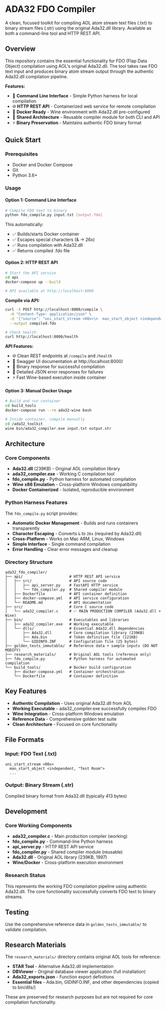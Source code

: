 # ADA32 FDO Compiler

A clean, focused toolkit for compiling AOL atom stream text files (.txt) to binary stream files (.str) using the original Ada32.dll library. Available as both a command-line tool and HTTP REST API.

## Overview

This repository contains the essential functionality for FDO (Flap Data Object) compilation using AOL's original Ada32.dll. The tool takes raw FDO text input and produces binary atom stream output through the authentic Ada32.dll compilation pipeline.

**Features:**
- 🔧 **Command Line Interface** - Simple Python harness for local compilation
- 🌐 **HTTP REST API** - Containerized web service for remote compilation
- 🐳 **Docker Ready** - Wine environment with Ada32.dll pre-configured
- 📁 **Shared Architecture** - Reusable compiler module for both CLI and API
- ⚡ **Binary Preservation** - Maintains authentic FDO binary format

## Quick Start

### Prerequisites
- Docker and Docker Compose
- Git
- Python 3.6+

### Usage

#### Option 1: Command Line Interface
```bash
# Compile FDO text to binary
python fdo_compile.py input.txt [output.fdo]
```

This automatically:
- ✅ Builds/starts Docker container
- ✅ Escapes special characters (& → 26x)  
- ✅ Runs compilation with Ada32.dll
- ✅ Returns compiled .fdo file

#### Option 2: HTTP REST API
```bash
# Start the API service
cd api
docker-compose up --build

# API available at http://localhost:8000
```

**Compile via API:**
```bash
curl -X POST http://localhost:8000/compile \
  -H "Content-Type: application/json" \
  -d '{"source": "uni_start_stream <00x>\n  man_start_object <independent, \"Test\">\n  man_end_object <>\nuni_end_stream <>"}' \
  --output compiled.fdo

# Check health
curl http://localhost:8000/health
```

**API Features:**
- 🌐 Clean REST endpoints at `/compile` and `/health`
- 📄 Swagger UI documentation at http://localhost:8000/
- 🔄 Binary response for successful compilation
- 📝 Detailed JSON error responses for failures
- ⚡ Fast Wine-based execution inside container

#### Option 3: Manual Docker Usage
```bash
# Build and run container
cd build_tools
docker-compose run --rm ada32-wine bash

# Inside container, compile manually
cd /ada32_toolkit
wine bin/ada32_compiler.exe input.txt output.str
```

## Architecture

### Core Components
- **Ada32.dll** (239KB) - Original AOL compilation library
- **ada32_compiler.exe** - Working C compilation tool
- **fdo_compile.py** - Python harness for automated compilation
- **Wine x86 Emulation** - Cross-platform Windows compatibility
- **Docker Containerized** - Isolated, reproducible environment

### Python Harness Features
The `fdo_compile.py` script provides:
- **Automatic Docker Management** - Builds and runs containers transparently
- **Character Escaping** - Converts `&` to `26x` (required by Ada32.dll)
- **Cross-Platform** - Works on Mac ARM, Linux, Windows
- **Simple Interface** - Single command compilation
- **Error Handling** - Clear error messages and cleanup

### Directory Structure
```
ada32_fdo_compiler/
├── api/                     # HTTP REST API service
│   ├── src/                 # API source code
│   │   ├── api_server.py    # FastAPI HTTP service
│   │   └── fdo_compiler.py  # Shared compiler module
│   ├── Dockerfile           # API container definition
│   ├── docker-compose.yml   # API service configuration
│   └── README.md            # API documentation
├── src/                     # Core C source code
│   └── ada32_compiler.c     # ✅ MAIN PRODUCTION COMPILER (Ada32.dll + Wine)
├── bin/                     # Executables and libraries
│   ├── ada32_compiler.exe   # Working executable
│   └── dlls/                # Essential Ada32.dll dependencies
│       ├── Ada32.dll        # Core compilation library (239KB)
│       ├── Ada.bin          # Token definition file (121KB)
│       └── GIDINFO.INF      # Configuration file (25 bytes)
├── golden_tests_immutable/  # Reference data + sample inputs (DO NOT MODIFY)
├── research_materials/      # Original AOL tools (reference only)
├── fdo_compile.py           # Python harness for automated compilation
└── build_tools/             # Docker build configuration
    ├── docker-compose.yml   # Container orchestration
    └── Dockerfile           # Container definition
```

## Key Features

- **Authentic Compilation** - Uses original Ada32.dll from AOL
- **Working Executable** - ada32_compiler.exe successfully compiles FDO
- **Wine Integration** - Cross-platform Windows emulation
- **Reference Data** - Comprehensive golden test suite
- **Clean Architecture** - Focused on core functionality

## File Formats

### Input: FDO Text (.txt)
```
uni_start_stream <00x>
  man_start_object <independent, "Test Room">
  ...
```

### Output: Binary Stream (.str)
Compiled binary format from Ada32.dll (typically 413 bytes)

## Development

### Core Working Components
- **ada32_compiler.c** - Main production compiler (working)
- **fdo_compile.py** - Command-line Python harness 
- **api_server.py** - HTTP REST API service
- **fdo_compiler.py** - Shared compiler module (reusable)
- **Ada32.dll** - Original AOL library (239KB, 1997)
- **Wine/Docker** - Cross-platform execution environment

### Research Status
This represents the working FDO compilation pipeline using authentic Ada32.dll. The core functionality successfully converts FDO text to binary streams.

## Testing

Use the comprehensive reference data in `golden_tests_immutable/` to validate compilation.

## Research Materials

The `research_materials/` directory contains original AOL tools for reference:
- **STAR Tool** - Alternative Ada32.dll implementation
- **DBViewer** - Original database viewer application (full installation)
- **Ada32_exports.json** - Function export definitions
- **Essential files** - Ada.bin, GIDINFO.INF, and other dependencies (copied to bin/dlls/)

These are preserved for research purposes but are not required for core compilation functionality.
